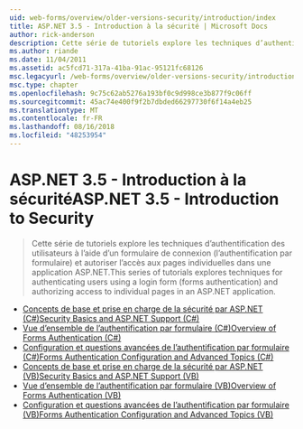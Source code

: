 ```yaml
---
uid: web-forms/overview/older-versions-security/introduction/index
title: ASP.NET 3.5 - Introduction à la sécurité | Microsoft Docs
author: rick-anderson
description: Cette série de tutoriels explore les techniques d’authentification des utilisateurs à l’aide d’un formulaire de connexion (l’authentification par formulaire) et autoriser l’accès aux pages individuelles dans...
ms.author: riande
ms.date: 11/04/2011
ms.assetid: ac5fcd71-317a-41ba-91ac-95121fc68126
msc.legacyurl: /web-forms/overview/older-versions-security/introduction
msc.type: chapter
ms.openlocfilehash: 9c75c62ab5276a193bf0c9d998ce3b877f9c06ff
ms.sourcegitcommit: 45ac74e400f9f2b7dbded66297730f6f14a4eb25
ms.translationtype: MT
ms.contentlocale: fr-FR
ms.lasthandoff: 08/16/2018
ms.locfileid: "48253954"
---
```

<a name="aspnet-35---introduction-to-security"></a><span data-ttu-id="701b1-103">ASP.NET 3.5 - Introduction à la sécurité</span><span class="sxs-lookup"><span data-stu-id="701b1-103">ASP.NET 3.5 - Introduction to Security</span></span>
====================
> <span data-ttu-id="701b1-104">Cette série de tutoriels explore les techniques d’authentification des utilisateurs à l’aide d’un formulaire de connexion (l’authentification par formulaire) et autoriser l’accès aux pages individuelles dans une application ASP.NET.</span><span class="sxs-lookup"><span data-stu-id="701b1-104">This series of tutorials explores techniques for authenticating users using a login form (forms authentication) and authorizing access to individual pages in an ASP.NET application.</span></span>


- [<span data-ttu-id="701b1-105">Concepts de base et prise en charge de la sécurité par ASP.NET (C#)</span><span class="sxs-lookup"><span data-stu-id="701b1-105">Security Basics and ASP.NET Support (C#)</span></span>](security-basics-and-asp-net-support-cs.md)
- [<span data-ttu-id="701b1-106">Vue d’ensemble de l’authentification par formulaire (C#)</span><span class="sxs-lookup"><span data-stu-id="701b1-106">Overview of Forms Authentication (C#)</span></span>](an-overview-of-forms-authentication-cs.md)
- [<span data-ttu-id="701b1-107">Configuration et questions avancées de l’authentification par formulaire (C#)</span><span class="sxs-lookup"><span data-stu-id="701b1-107">Forms Authentication Configuration and Advanced Topics (C#)</span></span>](forms-authentication-configuration-and-advanced-topics-cs.md)
- [<span data-ttu-id="701b1-108">Concepts de base et prise en charge de la sécurité par ASP.NET (VB)</span><span class="sxs-lookup"><span data-stu-id="701b1-108">Security Basics and ASP.NET Support (VB)</span></span>](security-basics-and-asp-net-support-vb.md)
- [<span data-ttu-id="701b1-109">Vue d’ensemble de l’authentification par formulaire (VB)</span><span class="sxs-lookup"><span data-stu-id="701b1-109">Overview of Forms Authentication (VB)</span></span>](an-overview-of-forms-authentication-vb.md)
- [<span data-ttu-id="701b1-110">Configuration et questions avancées de l’authentification par formulaire (VB)</span><span class="sxs-lookup"><span data-stu-id="701b1-110">Forms Authentication Configuration and Advanced Topics (VB)</span></span>](forms-authentication-configuration-and-advanced-topics-vb.md)
